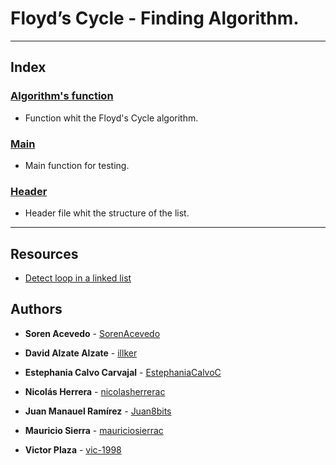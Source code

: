 # Floyd’s Cycle - Finding Algorithm.

---

## Index

### [Algorithm's function](./identify_loops.c)
* Function whit the Floyd's Cycle algorithm.

### [Main](./0-main.c)
* Main function for testing.

### [Header](./list.h)
* Header file whit the structure of the list.

---

## Resources

* [Detect loop in a linked list](https://www.geeksforgeeks.org/detect-loop-in-a-linked-list/)

## Authors

* **Soren Acevedo** - [SorenAcevedo](https://github.com/SorenAcevedo)

* **David Alzate Alzate** - [illker](https://github.com/illker)

* **Estephania Calvo Carvajal** - [EstephaniaCalvoC](https://github.com/EstephaniaCalvoC)

* **Nicolás Herrera** - [nicolasherrerac](https://github.com/nicolasherrerac)

* **Juan Manauel Ramírez** - [Juan8bits](https://github.com/Juan8bits)

* **Mauricio Sierra** - [mauriciosierrac](https://github.com/mauriciosierrac)

* **Victor Plaza** - [vic-1998](https://github.com/vic-1998)